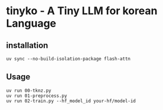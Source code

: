 # tinyko - A Tiny LLM for korean Language

## installation

```shell
uv sync --no-build-isolation-package flash-attn
```

## Usage

```shell
uv run 00-tknz.py
uv run 01-preprocess.py
uv run 02-train.py --hf_model_id your-hf/model-id
```